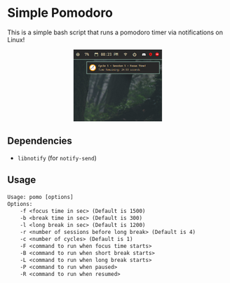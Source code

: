 # Simple Pomodoro
This is a simple bash script that runs a pomodoro timer via notifications on Linux!

<center>
<img src="https://github.com/prayag2/pomo/blob/main/0.png" style="width: 40%;">
</center>

## Dependencies
- `libnotify` (for `notify-send`)

## Usage
```
Usage: pomo [options]
Options:
	-f <focus time in sec> (Default is 1500)
	-b <break time in sec> (Default is 300)
	-l <long break in sec> (Default is 1200)
	-r <number of sessions before long break> (Default is 4)
	-c <number of cycles> (Default is 1)
	-F <command to run when focus time starts>
	-B <command to run when short break starts>
	-L <command to run when long break starts>
	-P <command to run when paused>
	-R <command to run when resumed>
```
